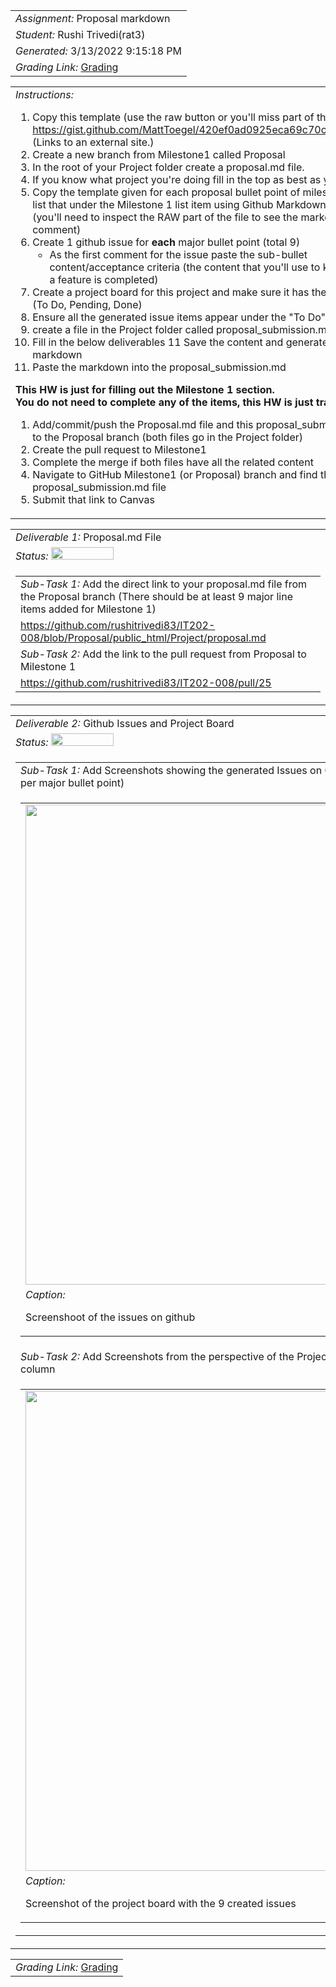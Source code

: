 <table><tr><td> <em>Assignment: </em> Proposal markdown</td></tr>
<tr><td> <em>Student: </em> Rushi Trivedi(rat3)</td></tr>
<tr><td> <em>Generated: </em> 3/13/2022 9:15:18 PM</td></tr>
<tr><td> <em>Grading Link: </em> <a rel="noreferrer noopener" href="https://learn.ethereallab.app/homework/IT202-008-S22/proposal-markdown/grade/rat3" target="_blank">Grading</a></td></tr></table>
<table><tr><td> <em>Instructions: </em> <ol>
<li>Copy this template (use the raw button or you&#39;ll miss part of the template): <a href="https://gist.github.com/MattToegel/420ef0ad0925eca69c70ca951572abfb">https://gist.github.com/MattToegel/420ef0ad0925eca69c70ca951572abfb</a> (Links to an external site.)</li>
<li>Create a new branch from Milestone1 called Proposal</li>
<li>In the root of your Project folder create a proposal.md file.</li>
<li>If you know what project you&#39;re doing fill in the top as best as you can.</li>
<li>Copy the template given for each proposal bullet point of milestone 1 and list that under the Milestone 1 list item using Github Markdown properly. (you&#39;ll need to inspect the RAW part of the file to see the markdown comment)</li>
<li>Create 1 github issue for <strong>each</strong> major bullet point (total 9)<ul>
<li>As the first comment for the issue paste the sub-bullet content/acceptance criteria (the content that you&#39;ll use to know if/when a feature is completed)</li>
</ul>
</li>
<li>Create a project board for this project and make sure it has the 3 columns (To Do, Pending, Done)</li>
<li>Ensure all the generated issue items appear under the &quot;To Do&quot; section </li>
<li>create a file in the Project folder called proposal_submission.md</li>
<li>Fill in the below deliverables
11 Save the content and generate the markdown</li>
<li>Paste the markdown into the proposal_submission.md</li>
</ol>
<p><strong>This HW is just for filling out the Milestone 1 section.</strong> <br>
<strong>You do not need to complete any of the items, this HW is just transcribing.</strong></p>
<ol>
<li>Add/commit/push the Proposal.md file and this proposal_submission.md file to the Proposal branch (both files go in the Project folder)</li>
<li>Create the pull request to Milestone1</li>
<li>Complete the merge if both files have all the related content</li>
<li>Navigate to GitHub Milestone1 (or Proposal) branch and find the proposal_submission.md file</li>
<li>Submit that link to Canvas</li>
</ol>
</td></tr></table>
<table><tr><td> <em>Deliverable 1: </em> Proposal.md File </td></tr><tr><td><em>Status: </em> <img width="100" height="20" src="https://via.placeholder.com/400x120/009955/fff?text=Complete"></td></tr>
<tr><td><table><tr><td> <em>Sub-Task 1: </em> Add the direct link to your proposal.md file from the Proposal branch (There should be at least 9 major line items added for Milestone 1)</td></tr>
<tr><td> <a rel="noreferrer noopener" target="_blank" href="https://github.com/rushitrivedi83/IT202-008/blob/Proposal/public_html/Project/proposal.md">https://github.com/rushitrivedi83/IT202-008/blob/Proposal/public_html/Project/proposal.md</a> </td></tr>
<tr><td> <em>Sub-Task 2: </em> Add the link to the pull request from Proposal to Milestone 1</td></tr>
<tr><td> <a rel="noreferrer noopener" target="_blank" href="https://github.com/rushitrivedi83/IT202-008/pull/25">https://github.com/rushitrivedi83/IT202-008/pull/25</a> </td></tr>
</table></td></tr>
<table><tr><td> <em>Deliverable 2: </em> Github Issues and Project Board </td></tr><tr><td><em>Status: </em> <img width="100" height="20" src="https://via.placeholder.com/400x120/009955/fff?text=Complete"></td></tr>
<tr><td><table><tr><td> <em>Sub-Task 1: </em> Add Screenshots showing the generated Issues on Github (there should be at least 9; 1 per major bullet point)</td></tr>
<tr><td><table><tr><td><img width="768px" src="https://user-images.githubusercontent.com/68829962/158088773-e5eb71c3-601d-4fab-8397-6874b5fc5d7f.png"/></td></tr>
<tr><td> <em>Caption:</em> <p>Screenshoot of the issues on github<br></p>
</td></tr>
</table></td></tr>
<tr><td> <em>Sub-Task 2: </em> Add Screenshots from the perspective of the Project board showing all issues in the TODO column</td></tr>
<tr><td><table><tr><td><img width="768px" src="https://user-images.githubusercontent.com/68829962/158088836-11d04314-ab07-4d41-9c86-c4afd5993795.png"/></td></tr>
<tr><td> <em>Caption:</em> <p>Screenshot of the project board with the 9 created issues<br></p>
</td></tr>
</table></td></tr>
</table></td></tr>
<table><tr><td><em>Grading Link: </em><a rel="noreferrer noopener" href="https://learn.ethereallab.app/homework/IT202-008-S22/proposal-markdown/grade/rat3" target="_blank">Grading</a></td></tr></table>
